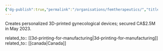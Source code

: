 ```yaml
---
{"dg-publish":true,"permalink":"/organisations/femtherapeutics/","title":"FemTherapeutics"}
---
```



Creates personalized 3D-printed gynecological devices; secured CA$2.5M in May 2023.

related_to:: [[3d-printing-for-manufacturing\|3d-printing-for-manufacturing]]
related_to:: [[canada\|Canada]]
